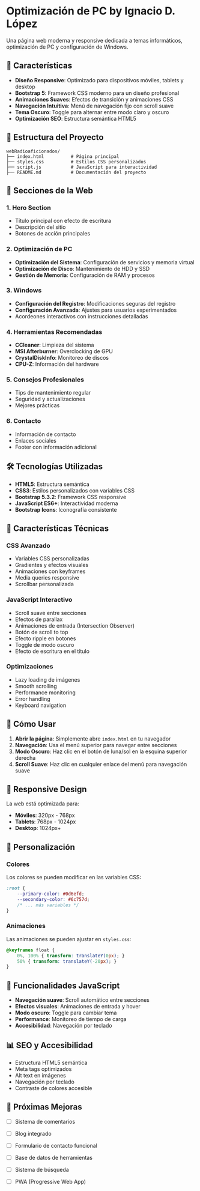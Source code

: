 # Optimización de PC by Ignacio D. López

Una página web moderna y responsive dedicada a temas informáticos, optimización de PC y configuración de Windows.

## 🚀 Características

- **Diseño Responsive**: Optimizado para dispositivos móviles, tablets y desktop
- **Bootstrap 5**: Framework CSS moderno para un diseño profesional
- **Animaciones Suaves**: Efectos de transición y animaciones CSS
- **Navegación Intuitiva**: Menú de navegación fijo con scroll suave
- **Tema Oscuro**: Toggle para alternar entre modo claro y oscuro
- **Optimización SEO**: Estructura semántica HTML5

## 📁 Estructura del Proyecto

```
webRadioaficionados/
├── index.html          # Página principal
├── styles.css          # Estilos CSS personalizados
├── script.js           # JavaScript para interactividad
├── README.md           # Documentación del proyecto
```

## 🎨 Secciones de la Web

### 1. **Hero Section**
- Título principal con efecto de escritura
- Descripción del sitio
- Botones de acción principales

### 2. **Optimización de PC**
- **Optimización del Sistema**: Configuración de servicios y memoria virtual
- **Optimización de Disco**: Mantenimiento de HDD y SSD
- **Gestión de Memoria**: Configuración de RAM y procesos

### 3. **Windows**
- **Configuración del Registro**: Modificaciones seguras del registro
- **Configuración Avanzada**: Ajustes para usuarios experimentados
- Acordeones interactivos con instrucciones detalladas

### 4. **Herramientas Recomendadas**
- **CCleaner**: Limpieza del sistema
- **MSI Afterburner**: Overclocking de GPU
- **CrystalDiskInfo**: Monitoreo de discos
- **CPU-Z**: Información del hardware

### 5. **Consejos Profesionales**
- Tips de mantenimiento regular
- Seguridad y actualizaciones
- Mejores prácticas

### 6. **Contacto**
- Información de contacto
- Enlaces sociales
- Footer con información adicional

## 🛠️ Tecnologías Utilizadas

- **HTML5**: Estructura semántica
- **CSS3**: Estilos personalizados con variables CSS
- **Bootstrap 5.3.2**: Framework CSS responsive
- **JavaScript ES6+**: Interactividad moderna
- **Bootstrap Icons**: Iconografía consistente

## 🎯 Características Técnicas

### CSS Avanzado
- Variables CSS personalizadas
- Gradientes y efectos visuales
- Animaciones con keyframes
- Media queries responsive
- Scrollbar personalizada

### JavaScript Interactivo
- Scroll suave entre secciones
- Efectos de parallax
- Animaciones de entrada (Intersection Observer)
- Botón de scroll to top
- Efecto ripple en botones
- Toggle de modo oscuro
- Efecto de escritura en el título

### Optimizaciones
- Lazy loading de imágenes
- Smooth scrolling
- Performance monitoring
- Error handling
- Keyboard navigation

## 🚀 Cómo Usar

1. **Abrir la página**: Simplemente abre `index.html` en tu navegador
2. **Navegación**: Usa el menú superior para navegar entre secciones
3. **Modo Oscuro**: Haz clic en el botón de luna/sol en la esquina superior derecha
4. **Scroll Suave**: Haz clic en cualquier enlace del menú para navegación suave

## 📱 Responsive Design

La web está optimizada para:
- **Móviles**: 320px - 768px
- **Tablets**: 768px - 1024px
- **Desktop**: 1024px+

## 🎨 Personalización

### Colores
Los colores se pueden modificar en las variables CSS:
```css
:root {
    --primary-color: #0d6efd;
    --secondary-color: #6c757d;
    /* ... más variables */
}
```

### Animaciones
Las animaciones se pueden ajustar en `styles.css`:
```css
@keyframes float {
    0%, 100% { transform: translateY(0px); }
    50% { transform: translateY(-20px); }
}
```

## 🔧 Funcionalidades JavaScript

- **Navegación suave**: Scroll automático entre secciones
- **Efectos visuales**: Animaciones de entrada y hover
- **Modo oscuro**: Toggle para cambiar tema
- **Performance**: Monitoreo de tiempo de carga
- **Accesibilidad**: Navegación por teclado

## 📊 SEO y Accesibilidad

- Estructura HTML5 semántica
- Meta tags optimizados
- Alt text en imágenes
- Navegación por teclado
- Contraste de colores accesible

## 🚀 Próximas Mejoras

- [ ] Sistema de comentarios
- [ ] Blog integrado
- [ ] Formulario de contacto funcional
- [ ] Base de datos de herramientas
- [ ] Sistema de búsqueda
- [ ] PWA (Progressive Web App)

